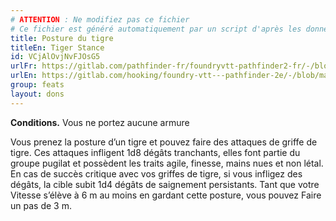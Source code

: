 ```yaml
---
# ATTENTION : Ne modifiez pas ce fichier
# Ce fichier est généré automatiquement par un script d'après les données du module Foundry VTT officiel et de sa traduction
title: Posture du tigre
titleEn: Tiger Stance
id: VCjAlOvjNvFJOsG5
urlFr: https://gitlab.com/pathfinder-fr/foundryvtt-pathfinder2-fr/-/blob/master/data/feats/VCjAlOvjNvFJOsG5.htm
urlEn: https://gitlab.com/hooking/foundry-vtt---pathfinder-2e/-/blob/master/packs/data/feats.db/tiger-stance.json
group: feats
layout: dons
---
```

**Conditions.** Vous ne portez aucune armure

Vous prenez la posture d’un tigre et pouvez faire des attaques de griffe de tigre. Ces attaques infligent 1d8 dégâts tranchants, elles font partie du groupe pugilat et possèdent les traits agile, finesse, mains nues et non létal. En cas de succès critique avec vos griffes de tigre, si vous infligez des dégâts, la cible subit 1d4 dégâts de saignement persistants. Tant que votre Vitesse s’élève à 6 m au moins en gardant cette posture, vous pouvez Faire un pas de 3 m.


